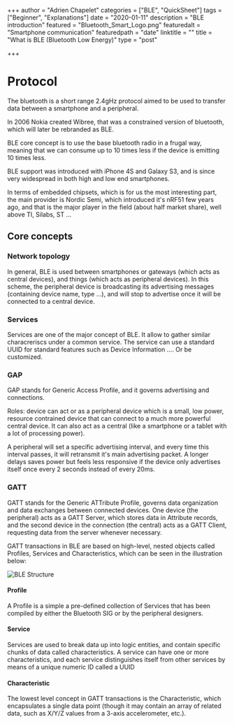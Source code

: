 +++
author = "Adrien Chapelet"
categories = ["BLE", "QuickSheet"]
tags = ["Beginner", "Explanations"]
date = "2020-01-11"
description = "BLE introduction"
featured = "Bluetooth_Smart_Logo.png"
featuredalt = "Smartphone communication"
featuredpath = "date"
linktitle = ""
title = "What is BLE (Bluetooth Low Energy)"
type = "post"

+++

# Protocol
The bluetooth is a short range 2.4gHz protocol aimed to be used to transfer data between a smartphone and a peripheral.

In 2006 Nokia created Wibree, that was a constrained version of bluetooth, which will later be rebranded as BLE.

BLE core concept is to use the base bluetooth radio in a frugal way, meaning that we can consume up to 10 times less if the device is emitting 10 times less.

BLE support was introduced with iPhone 4S and Galaxy S3, and is since very widespread in both high and low end smartphones.

In terms of embedded chipsets, which is for us the most interesting part, the main provider is Nordic Semi, which introduced it's nRF51 few years ago, and that is the major player in the field (about half market share), well above TI, Silabs, ST ...

## Core concepts
### Network topology
In general, BLE is used between smartphones or gateways (which acts as central devices), and things (which acts as peripheral devices). 
In this scheme, the peripheral device is broadcasting its advertising messages (containing device name, type ...), and will stop to advertise once it will be connected to a central device.

### Services
Services are one of the major concept of BLE. It allow to gather similar characreriscs under a common service.
The service can use a standard UUID for standard features such as Device Information .... Or be customized.

### GAP
GAP stands for Generic Access Profile, and it governs advertising and connections.

Roles: device can act or as a peripheral device which is a small, low power, resource contrained device that can connect to a much more powerful central device.
It can also act as a central (like a smartphone or a tablet with a lot of processing power).

A peripheral will set a specific advertising interval, and every time this interval passes, it will retransmit it's main advertising packet. A longer delays saves power but feels less responsive if the device only advertises itself once every 2 seconds instead of every 20ms.

### GATT
GATT stands for the Generic ATTribute Profile, governs data organization and data exchanges between connected devices. One device (the peripheral) acts as a GATT Server, which stores data in Attribute records, and the second device in the connection (the central) acts as a GATT Client, requesting data from the server whenever necessary.

GATT transactions in BLE are based on high-level, nested objects called Profiles, Services and Characteristics, which can be seen in the illustration below:

![BLE Structure](../../img/2020/01/microcontrollers_GattStructure.png "BLE Structure")

#### Profile
A Profile is a simple a pre-defined collection of Services that has been compiled by either the Bluetooth SIG or by the peripheral designers.

#### Service
Services are used to break data up into logic entities, and contain specific chunks of data called characteristics. A service can have one or more characteristics, and each service distinguishes itself from other services by means of a unique numeric ID called a UUID

#### Characteristic
The lowest level concept in GATT transactions is the Characteristic, which encapsulates a single data point (though it may contain an array of related data, such as X/Y/Z values from a 3-axis accelerometer, etc.).
